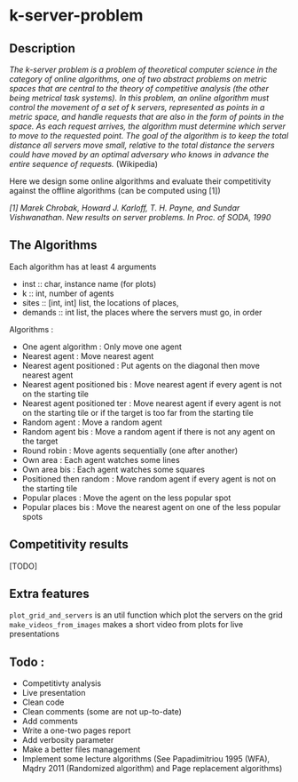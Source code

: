 # k-server-problem

## Description

*The k-server problem is a problem of theoretical computer science in the category of online algorithms, one of two abstract problems on metric spaces that are central to the theory of competitive analysis (the other being metrical task systems). In this problem, an online algorithm must control the movement of a set of k servers, represented as points in a metric space, and handle requests that are also in the form of points in the space. As each request arrives, the algorithm must determine which server to move to the requested point. The goal of the algorithm is to keep the total distance all servers move small, relative to the total distance the servers could have moved by an optimal adversary who knows in advance the entire sequence of requests.*
(Wikipedia)

Here we design some online algorithms and evaluate their competitivity against the offline algorithms (can be computed using [1])

*[1] Marek Chrobak, Howard J. Karloff, T. H. Payne, and Sundar Vishwanathan. New results on server problems. In Proc. of SODA, 1990*

## The Algorithms

Each algorithm has at least 4 arguments
* inst :: char, instance name (for plots)
* k :: int, number of agents
* sites :: [int, int] list, the locations of places,
* demands :: int list, the places where the servers must go, in order 

Algorithms :
- One agent algorithm : Only move one agent
- Nearest agent :  Move nearest agent
- Nearest agent positioned :  Put agents on the diagonal then move nearest agent
- Nearest agent positioned bis : Move nearest agent if every agent is not on the starting tile   
- Nearest agent positioned ter : Move nearest agent if every agent is not on the starting tile or if the target is too far from the starting tile
- Random agent :  Move a random agent
- Random agent bis :  Move a random agent if there is not any agent on the target
- Round robin :  Move agents sequentially (one after another)
- Own area :  Each agent watches some lines
- Own area bis :  Each agent watches some squares
- Positioned then random : Move random agent if every agent is not on the starting tile
- Popular places : Move the agent on the less popular spot
- Popular places bis : Move the nearest agent on one of the less popular spots

## Competitivity results

[TODO]

## Extra features

`plot_grid_and_servers` is an util function which plot the servers on the grid
`make_videos_from_images` makes a short video from plots for live presentations

## Todo :

- Competitivty analysis
- Live presentation
- Clean code
- Clean comments (some are not up-to-date)
- Add comments
- Write a one-two pages report
- Add verbosity parameter
- Make a better files management
- Implement some lecture algorithms (See Papadimitriou 1995 (WFA), Mądry 2011 (Randomized algorithm) and Page replacement algorithms)
